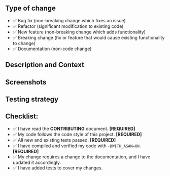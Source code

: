 [TIP]:  # ( Provide a general summary of your changes in the title above ^^ )

## Type of change
[NOTE]: # ( Please remove all lines which don't apply. )
- ✅ Bug fix (non-breaking change which fixes an issue)
- ✅ Refactor (significant modification to existing code)
- ✅ New feature (non-breaking change which adds functionality)
- ✅ Breaking change (fix or feature that would cause existing functionality to change)
- ✅ Documentation (non-code change)

## Description and Context
[NOTE]: # ( Describe your changes in detail, why is this change required? )
[NOTE]: # ( Describe the context of your change. Explain large code modifications. )
[NOTE]: # ( If it fixes an open issue, please add "Fixes #XXX" as necessary )


## Screenshots
[TIP]:  # ( Do not include screenshots of your actual repository! )


## Testing strategy
[NOTE]: # ( Please describe in detail how you tested your changes. )
[TIP]:  # ( We expect all new code to be covered by unit tests! )


## Checklist:
[NOTE]: # ( Please go over all the following points. )
[NOTE]: # ( Again, remove any lines which don't apply. )
[NOTE]: # ( Pull Requests that don't fulfill all [REQUIRED] requisites are likely )
[NOTE]: # ( to be sent back to you for correction or will be rejected.  )
- ✅ I have read the **CONTRIBUTING** document. **[REQUIRED]**
- ✅ My code follows the code style of this project. **[REQUIRED]**
- ✅ All new and existing tests passed. **[REQUIRED]**
- ✅ I have compiled and verified my code with `-DWITH_ASAN=ON`. **[REQUIRED]**
- ✅ My change requires a change to the documentation, and I have updated it accordingly.
- ✅ I have added tests to cover my changes.
